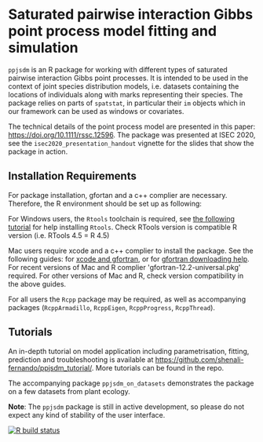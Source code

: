 # Saturated pairwise interaction Gibbs point process model fitting and simulation

`ppjsdm` is an R package for working with different types of saturated pairwise interaction Gibbs point processes.
It is intended to be used in the context of joint species distribution models, i.e. datasets containing the locations of individuals along with marks representing their species.
The package relies on parts of `spatstat`, in particular their `im` objects which in our framework can be used as windows or covariates.

The technical details of the point process model are presented in this paper: https://doi.org/10.1111/rssc.12596. 
The package was presented at ISEC 2020, see the `isec2020_presentation_handout` vignette for the slides that show the package in action.


## Installation Requirements
For package installation, gfortan and a c++ complier are necessary. Therefore, the R environment should be set up as following: 

For Windows users, the `Rtools` toolchain is required, see [the following tutorial](https://cran.r-project.org/bin/windows/Rtools/) for help installing `Rtools`. Check RTools version is compatible R version (i.e. RTools 4.5 = R 4.5)

Mac users require xcode and a c++ complier to install the package. See the following guides: for [xcode and gfortran](https://mac.r-project.org/tools/), or for [gfortran downloading help](https://cran.r-project.org/bin/macosx/tools/). For recent versions of Mac and R complier 'gfortran-12.2-universal.pkg' required. For other versions of Mac and R, check version compatibility in the above guides. 

For all users the `Rcpp` package may be required, as well as accompanying packages (`RcppArmadillo`, `RcppEigen`, `RcppProgress`, `RcppThread`). 

## Tutorials 
An in-depth tutorial on model application including parametrisation, fitting, prediction and troubleshooting is available at <https://github.com/shenali-fernando/ppjsdm_tutorial/>. More tutorials can be found in the repo. 

The accompanying package `ppjsdm_on_datasets` demonstrates the package on a few datasets from plant ecology.


**Note**: The `ppjsdm` package is still in active development, so please do not expect any kind of stability of the user interface.



<!-- badges: start -->
  [![R build status](https://github.com/iflint1/ppjsdm/workflows/R-CMD-check/badge.svg)](https://github.com/iflint1/ppjsdm/actions)
<!-- badges: end -->
